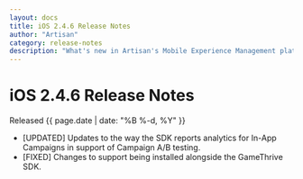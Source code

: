 ```yaml
---
layout: docs
title: iOS 2.4.6 Release Notes
author: "Artisan"
category: release-notes
description: "What's new in Artisan's Mobile Experience Management platform."
---
```

# iOS 2.4.6 Release Notes

Released {{ page.date | date: "%B %-d, %Y" }}

* [UPDATED] Updates to the way the SDK reports analytics for In-App Campaigns in support of Campaign A/B testing.
* [FIXED] Changes to support being installed alongside the GameThrive SDK.

